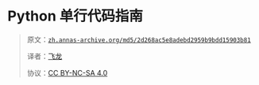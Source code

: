 # Python 单行代码指南

> 原文：[`zh.annas-archive.org/md5/2d268ac5e8adebd2959b9bdd15903b81`](https://zh.annas-archive.org/md5/2d268ac5e8adebd2959b9bdd15903b81)
>
> 译者：[飞龙](https://github.com/wizardforcel)
>
> 协议：[CC BY-NC-SA 4.0](http://creativecommons.org/licenses/by-nc-sa/4.0/)